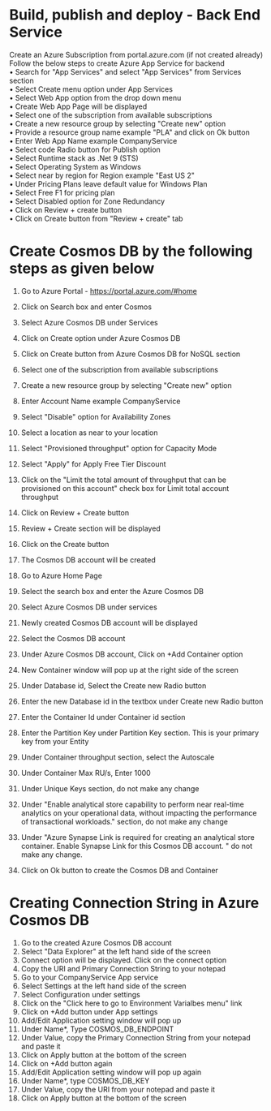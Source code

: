 # Build, publish and deploy - Back End Service
Create an Azure Subscription from portal.azure.com (if not created already)  
Follow the below steps to create Azure App Service for backend   
• Search for "App Services" and select "App Services" from Services section   
• Select Create menu option under App Services   
• Select Web App option from the drop down menu   
• Create Web App Page will be displayed   
• Select one of the subscription from available subscriptions   
• Create a new resource group by selecting "Create new" option   
• Provide a resource group name example "PLA" and click on Ok button   
• Enter Web App Name example CompanyService   
• Select code Radio button for Publish option   
• Select Runtime stack as .Net 9 (STS)   
• Select Operating System as Windows   
• Select near by region for Region example "East US 2"   
• Under Pricing Plans leave default value for Windows Plan   
• Select Free F1 for pricing plan   
• Select Disabled option for Zone Redundancy   
• Click on Review + create button    
• Click on Create button from "Review + create" tab  

# Create Cosmos DB by the following steps as given below

1. Go to Azure Portal - https://portal.azure.com/#home
2. Click on Search box and enter Cosmos
3. Select Azure Cosmos DB under Services
4. Click on Create option under Azure Cosmos DB
5. Click on Create button from Azure Cosmos DB for NoSQL section
6. Select one of the subscription from available subscriptions
7. Create a new resource group by selecting "Create new" option
8. Enter Account Name example CompanyService
9. Select "Disable" option for Availability Zones
10. Select a location as near to your location
11. Select "Provisioned throughput" option for Capacity Mode
12. Select "Apply" for Apply Free Tier Discount
13. Click on the "Limit the total amount of throughput that can be provisioned on this account" check box for Limit total account throughput
14. Click on Review + Create button
15. Review + Create section will be displayed
16. Click on the Create button
17. The Cosmos DB account will be created

1. Go to Azure Home Page
2. Select the search box and enter the Azure Cosmos DB
3. Select Azure Cosmos DB under services
4. Newly created Cosmos DB account will be displayed
5. Select the Cosmos DB account
6. Under Azure Cosmos DB account, Click on +Add Container option
7. New Container window will pop up at the right side of the screen
8. Under Database id, Select the Create new Radio button
9. Enter the new Database id in the textbox under Create new Radio button 
10. Enter the Container Id under Container id section
11. Enter the Partition Key under Partition Key section. This is your primary key from your Entity
12. Under Container throughput section, select the Autoscale
13. Under Container Max RU/s, Enter 1000
14. Under Unique Keys section, do not make any change
15. Under "Enable analytical store capability to perform near real-time analytics on your operational data, without impacting the performance of transactional workloads." section, do not make any change
16. Under "Azure Synapse Link is required for creating an analytical store container. Enable Synapse Link for this Cosmos DB account. " do not make any change.
17. Click on Ok button to create the Cosmos DB and Container

 # Creating Connection String in Azure Cosmos DB
 1. Go to the created Azure Cosmos DB account
 2. Select "Data Explorer" at the left hand side of the screen
 3. Connect option will be displayed. Click on the connect option
 4. Copy the URI and Primary Connection String to your notepad
 5. Go to your CompanyService App service
 6. Select Settings at the left hand side of the screen
 7. Select Configuration under settings
 8. Click on the "Click here to go to Environment Varialbes menu" link
 9. Click on +Add button under App settings
 10.  Add/Edit Application setting window will pop up
 11.  Under Name*, Type COSMOS_DB_ENDPOINT
 12.  Under Value, copy the Primary Connection String from your notepad and paste it
 13.  Click on Apply button at the bottom of the screen
 14.  Click on +Add button again
 15.  Add/Edit Application setting window will pop up again
 16.  Under Name*, type COSMOS_DB_KEY
 17.  Under Value, copy the URI from your notepad and paste it
 18.  Click on Apply button at the bottom of the screen

